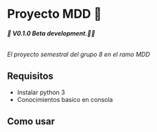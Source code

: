 # Proyecto MDD 👾

###### **🚧 V0.1.0 Beta development.🚧🔨**

_El proyecto semestral del grupo 8 en el ramo MDD_

## Requisitos

- Instalar python 3
- Conocimientos basico en consola

## Como usar
